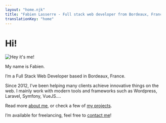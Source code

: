 ```yaml
---
layout: "home.njk"
title: "Fabien Lasserre - Full stack web developer from Bordeaux, France"
translationKey: "home"
---
```

# Hi!

![Hey it's me!](/img/me.jpg)

My name is Fabien.

I’m a Full Stack Web Developer  based in Bordeaux, France.

Since 2012, I’ve been helping many clients achieve innovative things on the web. I mainly work with modern tools and frameworks such as Wordpress, Laravel, Symfony, VueJS....

Read more [about me](/about/), or check a few of [my projects](/projects/).

I’m available for freelancing, feel free to [contact me](/about/#contact)!

